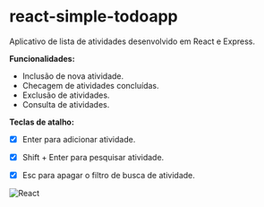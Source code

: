 # react-simple-todoapp

Aplicativo de lista de atividades desenvolvido em React e Express.

**Funcionalidades:**

* Inclusão de nova atividade.
* Checagem de atividades concluídas.
* Exclusão de atividades.
* Consulta de atividades.

**Teclas de atalho:**

- [x] Enter para adicionar atividade.
- [x] Shift + Enter para pesquisar atividade.
- [x] Esc para apagar o filtro de busca de atividade.


![React](https://user-images.githubusercontent.com/47951714/81994338-fc570200-961d-11ea-8c8f-43eba1a41523.gif)
